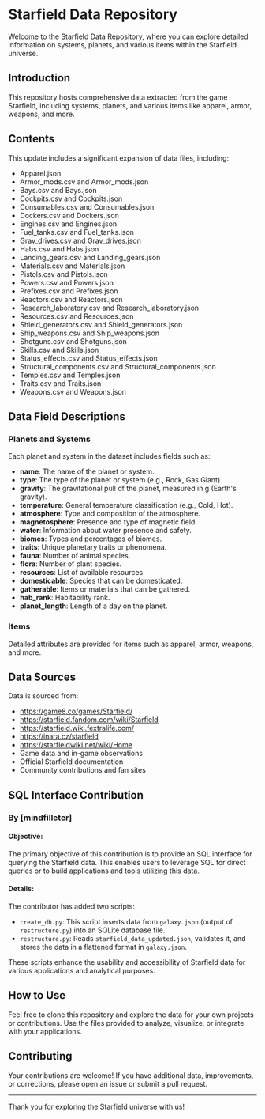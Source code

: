 # Starfield Data Repository

Welcome to the Starfield Data Repository, where you can explore detailed information on systems, planets, and various items within the Starfield universe.

## Introduction

This repository hosts comprehensive data extracted from the game Starfield, including systems, planets, and various items like apparel, armor, weapons, and more.

## Contents

This update includes a significant expansion of data files, including:
- Apparel.json
- Armor_mods.csv and Armor_mods.json
- Bays.csv and Bays.json
- Cockpits.csv and Cockpits.json
- Consumables.csv and Consumables.json
- Dockers.csv and Dockers.json
- Engines.csv and Engines.json
- Fuel_tanks.csv and Fuel_tanks.json
- Grav_drives.csv and Grav_drives.json
- Habs.csv and Habs.json
- Landing_gears.csv and Landing_gears.json
- Materials.csv and Materials.json
- Pistols.csv and Pistols.json
- Powers.csv and Powers.json
- Prefixes.csv and Prefixes.json
- Reactors.csv and Reactors.json
- Research_laboratory.csv and Research_laboratory.json
- Resources.csv and Resources.json
- Shield_generators.csv and Shield_generators.json
- Ship_weapons.csv and Ship_weapons.json
- Shotguns.csv and Shotguns.json
- Skills.csv and Skills.json
- Status_effects.csv and Status_effects.json
- Structural_components.csv and Structural_components.json
- Temples.csv and Temples.json
- Traits.csv and Traits.json
- Weapons.csv and Weapons.json

## Data Field Descriptions

### Planets and Systems

Each planet and system in the dataset includes fields such as:
- **name**: The name of the planet or system.
- **type**: The type of the planet or system (e.g., Rock, Gas Giant).
- **gravity**: The gravitational pull of the planet, measured in g (Earth's gravity).
- **temperature**: General temperature classification (e.g., Cold, Hot).
- **atmosphere**: Type and composition of the atmosphere.
- **magnetosphere**: Presence and type of magnetic field.
- **water**: Information about water presence and safety.
- **biomes**: Types and percentages of biomes.
- **traits**: Unique planetary traits or phenomena.
- **fauna**: Number of animal species.
- **flora**: Number of plant species.
- **resources**: List of available resources.
- **domesticable**: Species that can be domesticated.
- **gatherable**: Items or materials that can be gathered.
- **hab_rank**: Habitability rank.
- **planet_length**: Length of a day on the planet.

### Items

Detailed attributes are provided for items such as apparel, armor, weapons, and more.

## Data Sources

Data is sourced from:
- https://game8.co/games/Starfield/
- https://starfield.fandom.com/wiki/Starfield
- https://starfield.wiki.fextralife.com/
- https://inara.cz/starfield
- https://starfieldwiki.net/wiki/Home
- Game data and in-game observations
- Official Starfield documentation
- Community contributions and fan sites

## SQL Interface Contribution

### By [mindfilleter]

#### Objective:
The primary objective of this contribution is to provide an SQL interface for querying the Starfield data. This enables users to leverage SQL for direct queries or to build applications and tools utilizing this data.

#### Details:
The contributor has added two scripts:
- `create_db.py`: This script inserts data from `galaxy.json` (output of `restructure.py`) into an SQLite database file.
- `restructure.py`: Reads `starfield_data_updated.json`, validates it, and stores the data in a flattened format in `galaxy.json`.

These scripts enhance the usability and accessibility of Starfield data for various applications and analytical purposes.

## How to Use

Feel free to clone this repository and explore the data for your own projects or contributions. Use the files provided to analyze, visualize, or integrate with your applications.

## Contributing

Your contributions are welcome! If you have additional data, improvements, or corrections, please open an issue or submit a pull request.

---

Thank you for exploring the Starfield universe with us!
